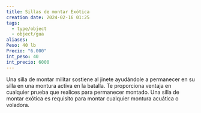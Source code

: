 ```yaml
---
title: Sillas de montar Exótica
creation date: 2024-02-16 01:25
tags:
  - type/object
  - object/gua
aliases: 
Peso: 40 lb
Precio: "6.000"
int_peso: 40
int_precio: 6000
---
```

Una silla de montar militar sostiene al jinete ayudándole a permanecer en su silla en una montura
activa en la batalla. Te proporciona ventaja en cualquier prueba que realices para permanecer montado. 
Una silla de montar exótica es requisito para montar cualquier montura acuática o voladora.
